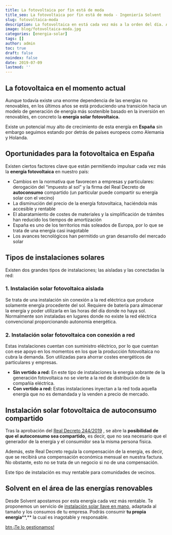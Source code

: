 ```yaml
---
title: La fotovoltaica por fin está de moda
title_seo: La fotovoltaica por fin está de moda - Ingeniería Solvent
slug: fotovoltaica-moda
description: La fotovoltaica en está cada vez más a la orden del día. Aún existe una enorme dependencia de las energías no renovables
image: blog/fotovoltaica-moda.jpg
categories: [energia-solar]
tags: []
author: admin
toc: true
draft: false
noindex: false
date: 2019-07-09
lastmod: ''
---
```

## La fotovoltaica en el momento actual

Aunque todavía existe una enorme dependencia de las energías no renovables, en los últimos años se está produciendo una transición hacia un modelo de generación de energía más sostenible basado en la inversión en renovables, en concreto la **energía solar fotovoltaica.**

Existe un potencial muy alto de crecimiento de esta energía en **España** sin embargo seguimos estando por detrás de países europeos como Alemania y Holanda.

## Oportunidades para la fotovoltaica en España

Existen ciertos factores clave que están permitiendo impulsar cada vez más la **energía fotovoltaica** en nuestro país:

- Cambios en la normativa que favorecen a empresas y particulares: derogación del “impuesto al sol” y la firma del Real Decreto de **autoconsumo** compartido (un particular puede compartir su energía solar con el vecino)
- La disminución del precio de la energía fotovoltaica, haciéndola más accesible y rentable
- El abaratamiento de costes de materiales y la simplificación de trámites han reducido los tiempos de amortización
- España es uno de los territorios más soleados de Europa, por lo que se trata de una energía casi inagotable
- Los avances tecnológicos han permitido un gran desarrollo del mercado solar

## Tipos de instalaciones solares

Existen dos grandes tipos de instalaciones; las aisladas y las conectadas la red:

### 1. Instalación solar fotovoltaica aislada

Se trata de una instalación sin conexión a la red eléctrica que produce solamente energía procedente del sol. Requiere de batería para almacenar la energía y poder utilizarla en las horas del día donde no haya sol. Normalmente son instaladas en lugares donde no existe la red eléctrica convencional proporcionando autonomía energética.

### 2. Instalación solar fotovoltaica con conexión a red

Estas instalaciones cuentan con suministro eléctrico, por lo que cuentan con ese apoyo en los momentos en los que la producción fotovoltaica no cubra la demanda. Son utilizadas para ahorrar costes energéticos de particulares y empresas.

- **Sin vertido a red:** En este tipo de instalaciones la energía sobrante de la generación fotovoltaica no se vierte a la red de distribución de la compañía eléctrica.
- **Con vertido a red:** Estas instalaciones inyectan a la red toda aquella energía que no es demandada y la venden a precio de mercado.

## Instalación solar fotovoltaica de autoconsumo compartido

Tras la aprobación del [Real Decreto 244/2019](https://www.boe.es/boe/dias/2019/04/06/pdfs/BOE-A-2019-5089.pdf) , se abre la **posibilidad de que el autoconsumo sea compartido,** es decir, que no sea necesario que el generador de la energía y el consumidor sea la misma persona física.

Además, este Real Decreto regula la compensación de la energía, es decir, que se recibirá una compensación económica mensual en nuestra factura. No obstante, esto no se trata de un negocio si no de una compensación.

Este tipo de instalación es muy rentable para comunidades de vecinos.

## Solvent en el área de las energías renovables

Desde Solvent apostamos por esta energía cada vez más rentable. Te proponemos un servicio de [instalación solar llave en mano](/instalaciones-solares-fotovoltaicas/), adaptada al tamaño y los consumos de tu empresa. Podrás consumir **tu propia energía****,** la cual es inagotable y responsable.

[btn ¡Te lo gestionamos!](/contacto/)
